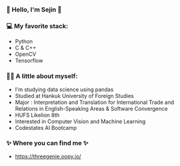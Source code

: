 ### 💙 Hello, I'm Sejin 💙

### 💻 My favorite stack:
- Python
- C & C++
- OpenCV
- Tensorflow


### 👩🏻 A little about myself:
- I'm studying data science using pandas
- Studied at Hankuk University of Foreign Studies 
- Major : Interpretation and Translation for International Trade and Relations in English-Speaking Areas & Software Convergence
- HUFS Likelion 8th
- Interested in Computer Vision and Machine Learning
- Codestates AI Bootcamp 


### ✨ Where you can find me ✨
- https://threegenie.oopy.io/

